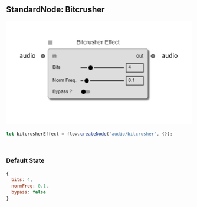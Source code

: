 ## StandardNode: Bitcrusher

<img class="zoomable" alt="Bitcrusher standard node" src="/images/standard-nodes/audio/bitcrusher.png" />

<Hierarchy :extend="{name: 'Node', link: '../../api/classes/node.html'}" />
<br/>

```js
let bitcrusherEffect = flow.createNode("audio/bitcrusher", {});
```

<br/>

### Default State

```js
{
  bits: 4,
  normFreq: 0.1,
  bypass: false
}
```
